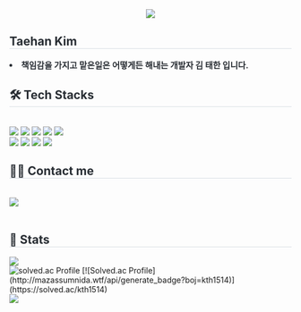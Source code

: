 <div align= "center">
    <img src="https://capsule-render.vercel.app/api?type=waving&color=gradient&height=120&text=FrontEnd%20Developer&animation=&fontColor=000000&fontSize=40" />
    </div>
    <div style="text-align: left;"> 
    <h2 style="border-bottom: 1px solid #d8dee4; color: #282d33;"> Taehan Kim </h2>  
    <div style="font-weight: 700; font-size: 15px; text-align: left; color: #282d33;"> <li> 책임감을 가지고 맡은일은 어떻게든 해내는 개발자 김 태한 입니다. </div> 
    </div>
    <div style="text-align: left;">
    <h2 style="border-bottom: 1px solid #d8dee4; color: #282d33;"> 🛠️ Tech Stacks </h2> <br> 
    <div style="margin: ; text-align: left;" "text-align: left;"> <img src="https://img.shields.io/badge/React-61DAFB?style=for-the-badge&logo=React&logoColor=white">
          <img src="https://img.shields.io/badge/Vue.js-4FC08D?style=for-the-badge&logo=Vue.js&logoColor=white">
          <img src="https://img.shields.io/badge/Javascript-F7DF1E?style=for-the-badge&logo=Javascript&logoColor=white">
          <img src="https://img.shields.io/badge/HTML5-E34F26?style=for-the-badge&logo=HTML5&logoColor=white">
          <img src="https://img.shields.io/badge/Tailwind CSS-06B6D4?style=for-the-badge&logo=Tailwind CSS&logoColor=white">
          <br/><img src="https://img.shields.io/badge/Spring-6DB33F?style=for-the-badge&logo=Spring&logoColor=white">
          <img src="https://img.shields.io/badge/Spring Boot-6DB33F?style=for-the-badge&logo=Spring Boot&logoColor=white">
          <img src="https://img.shields.io/badge/Java-007396?style=for-the-badge&logo=Java&logoColor=white">
          <img src="https://img.shields.io/badge/MySQL-4479A1?style=for-the-badge&logo=MySQL&logoColor=white">
          </div>
    </div>
    <div style="text-align: left;">
    <h2 style="border-bottom: 1px solid #d8dee4; color: #282d33;"> 🧑‍💻 Contact me </h2> <br> 
    <div style="text-align: left;"> <a href=https://few-yumberry-605.notion.site/f259cbb831fb4a349301a18909b26a0d?pvs=4> <img src="https://img.shields.io/badge/Notion-000000?style=for-the-badge&logo=Notion&logoColor=white&link=https://few-yumberry-605.notion.site/f259cbb831fb4a349301a18909b26a0d?pvs=4"> </a>
          </div>  <br> 
    <div style="text-align: left;">  </div> 
    </div>
    <div style="text-align: left;"> 
    <h2 style="border-bottom: 1px solid #d8dee4; color: #282d33;"> 🏅 Stats </h2> 
        <div style="text-align: left;"> 
            <img src="https://github-readme-stats.vercel.app/api/top-langs/?username=Taehankk&layout=compact&bg_color=180,000000,&title_color=000000&text_color=000000" />
            <br />
            <img src="http://mazassumnida.wtf/api/generate_badge?boj=kth1514" alt="solved.ac Profile"/>
            [![Solved.ac Profile](http://mazassumnida.wtf/api/generate_badge?boj=kth1514)](https://solved.ac/kth1514)
            <br />
            <img src="https://github-readme-stats.vercel.app/api?username=Taehankk&bg_color=180,000000,&title_color=000000&text_color=000000" />
       </div> 
    </div>
    
    


